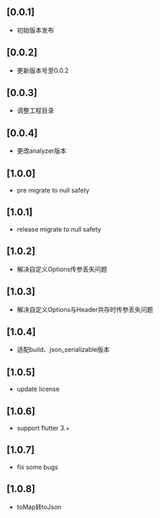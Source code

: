 ## [0.0.1]  
* 初始版本发布
## [0.0.2]
* 更新版本号至0.0.2
## [0.0.3]
* 调整工程目录
## [0.0.4]
* 更改analyzer版本
## [1.0.0]
* pre migrate to null safety
## [1.0.1]
* release  migrate to null safety
## [1.0.2]
* 解决自定义Options传参丢失问题
## [1.0.3]
* 解决自定义Options与Header共存时传参丢失问题
## [1.0.4]
* 适配build、json_serializable版本
## [1.0.5]
* update license
## [1.0.6]
* support flutter 3.+
## [1.0.7]
* fix some bugs
## [1.0.8]
* toMap转toJson